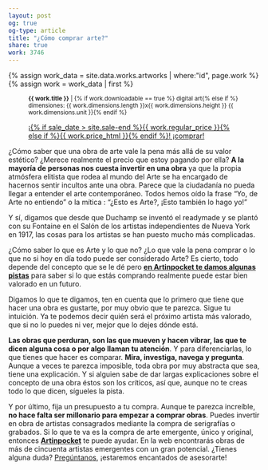 ```yaml
---
layout: post
og: true
og-type: article
title: "¿Cómo comprar arte?" 
share: true
work: 3746
---
```


{% assign work_data = site.data.works.artworks | where:"id", page.work %}
{% assign work = work_data | first %}
<figure class="text-center">
	<div class="padding-artwork-container">
		<div class="embed-container embed-container_4-3">
			<core-image sizing="cover" class="core-image-size" preload fade src="{{ work.featured_src }}"></core-image>	
		</div>
	</div>
	<figcaption>
		<p><small><strong>{{ work.title }}</strong> | {% if work.downloadable == true %} digital art{% else if %} dimensiones: {{ work.dimensions.length }}x{{ work.dimensions.height }} {{ work.dimensions.unit }}{% endif %}</small></p>
		<p><a href="{{ work.permalink }}" class="btn btn-primary btn-lg">¡{% if sale_date > site.sale-end %}{{ work.regular_price }}{% else if %}{{ work.price_html }}{% endif %}! ¡comprar! <i class="fa fa-credit-card"></i></a></p>
	</figcaption>
</figure>

¿Cómo saber que una obra de arte vale la pena más allá de su valor estético? ¿Merece realmente el precio que estoy pagando por ella? **A la mayoría de personas nos cuesta invertir en una obra** ya que la propia atmósfera elitista que rodea al mundo del Arte se ha encargado de hacernos sentir incultos ante una obra. Parece que la ciudadanía no pueda llegar a entender el arte contemporáneo. Todos hemos oído la frase “Yo, de Arte no entiendo” o la mítica : “¿Esto es Arte?, ¡Esto también lo hago yo!”

Y sí, digamos que desde que Duchamp se inventó el readymade y se plantó con su Fontaine en el Salón de los artistas independientes de Nueva York en 1917, las cosas para los artistas se han puesto mucho más complicadas.

¿Cómo saber lo que es Arte y lo que no? ¿Lo que vale la pena comprar o lo que no si hoy en día todo puede ser considerado Arte? Es cierto, todo depende del concepto que se le dé pero **[en Artinpocket te damos algunas pistas](http://www.artinpocket.cat/guia-para-comprar-arte/)** para saber si lo que estás comprando realmente puede estar bien valorado en un futuro.

Digamos lo que te digamos, ten en cuenta que lo primero que tiene que hacer una obra es gustarte, por muy obvio que te parezca. Sigue tu intuición. Ya te podemos decir quién será el próximo artista más valorado, que si no lo puedes ni ver, mejor que lo dejes dónde está.

**Las obras que perduran, son las que mueven y hacen vibrar, las que te dicen alguna cosa o por algo llaman tu atención**. Y para diferenciarlas, lo que tienes que hacer es comparar. **Mira, investiga, navega y pregunta**. Aunque a veces te parezca imposible, toda obra por muy abstracta que sea, tiene una explicación. Y si alguien sabe de dar largas explicaciones sobre el concepto de una obra éstos son los críticos, así que, aunque no te creas todo lo que dicen, sígueles la pista. 

Y por último, fija un presupuesto a tu compra. Aunque te parezca increíble, **no hace falta ser millonario para empezar a comprar obras**. Puedes invertir en obra de artistas consagrados mediante la compra de serigrafías o grabados. Si lo que te va es la compra de arte emergente, único y original, entonces **[Artinpocket](http://www.artinpocket.cat/)** te puede ayudar. En la web encontrarás obras de más de cincuenta artistas emergentes con un gran potencial. ¿Tienes alguna duda? [Pregúntanos](http://www.artinpocket.cat/contacto/), ¡estaremos encantados de asesorarte!